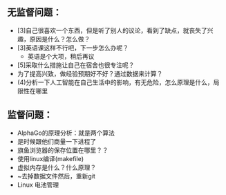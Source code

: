 无监督问题：
--

* [3]自己很喜欢一个东西，但是听了别人的议论，看到了缺点，就丧失了兴趣，原因是什么？怎么做？
* [3]英语课这样不行吧，下一步怎么办呢？
  * 英语是个大项，稍后再议
* [5]采取什么措施让自己在宿舍也很专注呢？
* 为了提高兴致，做经验预期好不好？通过数据来计算？
* (4)分析一下人工智能在自己生活中的影响，有无危险，怎么原理是什么，局限性在哪里

监督问题：
--
* AlphaGo的原理分析：就是两个算法
* 是时候跟他们商量一下进程了
* 旗鱼浏览器的保存位置在哪里？？
* 使用linux编译(makefile)
* 虚拟内存是什么？什么原理？
* ~去掉数据文件然后，重新git
* Linux 电池管理
